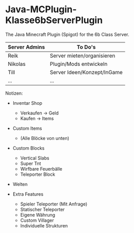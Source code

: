 # Java-MCPlugin-Klasse6bServerPlugin
The Java Minecraft Plugin (Spigot) for the 6b Class Server.

| Server Admins | To Do's                     |
|---------------|-----------------------------|
| Reik          | Server mieten/organisieren  |
| Nikolas       | Plugin/Mods entwickeln      |
| Till          | Server Ideen/Konzept/InGame |
| ...           | ...                         |

Notizen:

- Inventar Shop
  - Verkaufen -> Geld
  - Kaufen -> Items

- Custom Items
  - (Alle Blöcke von unten)

- Custom Blocks
  - Vertical Slabs
  - Super Tnt
  - Wirfbare Feuerbälle
  - Teleporter Block

- Welten


- Extra Features
  - Spieler Teleporter (Mit Anfrage)
  - Statischer Teleporter
  - Eigene Währung
  - Custom Villager
  - Individuelle Strukturen

